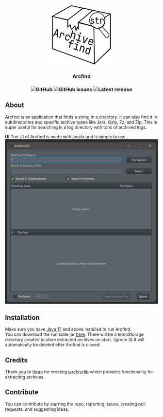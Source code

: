 
<div align="center">
  <a href="https://github.com/udu3324/Arcfind">
    <img src="https://raw.githubusercontent.com/udu3324/Arcfind/master/src/main/resources/com/udu/arcfind/arcfind-logo.png" alt="Logo" width="200" height="200">
  </a>

<h3 align="center">Arcfind</h3>
<h3 align="center">
<img alt="GitHub" src="https://img.shields.io/github/license/udu3324/Arcfind">  
<img alt="GitHub issues"	src="https://img.shields.io/github/issues/udu3324/Arcfind">  
<img alt="Latest release" src="https://img.shields.io/github/v/release/udu3324/Arcfind">  
</h3>
</div>

## About
Arcfind is an application that finds a string in a directory. It can also find it in subdirectories and specific archive types like Jars, Gzip, 7z, and Zip. This is super useful for searching in a log directory with tons of archived logs.

**UI**
The UI of Arcfind is made with javafx and is simple to use.
![demo](https://raw.githubusercontent.com/udu3324/Arcfind/master/src/main/resources/com/udu/arcfind/demo1.png)

## Installation
Make sure you have [Java 17](https://www.oracle.com/java/technologies/javase/jdk17-archive-downloads.html) and above installed to run Arcfind.       
You can download the runnable jar [here](https://github.com/udu3324/Arcfind/releases/latest).     There will be a tempStorage directory created to store extracted archives on start. (ignore it) It will automatically be deleted after Arcfind is closed.

## Credits
Thank you to [thrau](https://github.com/thrau) for creating [jarchivelib](https://github.com/thrau/jarchivelib) which provides functionality for extracting archives.

## Contribute
You can contribute by starring the repo, reporting issues, creating pull requests, and suggesting ideas.